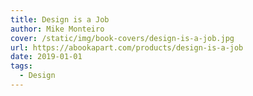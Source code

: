 ```yaml
---
title: Design is a Job
author: Mike Monteiro 
cover: /static/img/book-covers/design-is-a-job.jpg
url: https://abookapart.com/products/design-is-a-job
date: 2019-01-01
tags:
  - Design
---
```

